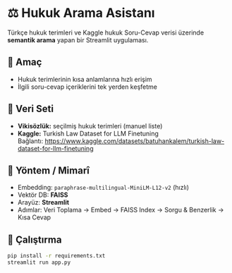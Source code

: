 # ⚖️ Hukuk Arama Asistanı

Türkçe hukuk terimleri ve Kaggle hukuk Soru-Cevap verisi üzerinde **semantik arama** yapan bir Streamlit uygulaması.

## 🎯 Amaç
- Hukuk terimlerinin kısa anlamlarına hızlı erişim
- İlgili soru-cevap içeriklerini tek yerden keşfetme

## 🧠 Veri Seti
- **Vikisözlük:** seçilmiş hukuk terimleri (manuel liste)
- **Kaggle:** Turkish Law Dataset for LLM Finetuning  
  Bağlantı: https://www.kaggle.com/datasets/batuhankalem/turkish-law-dataset-for-llm-finetuning

## 🧩 Yöntem / Mimarî
- Embedding: `paraphrase-multilingual-MiniLM-L12-v2` (hızlı)  
- Vektör DB: **FAISS**  
- Arayüz: **Streamlit**  
- Adımlar: Veri Toplama → Embed → FAISS Index → Sorgu & Benzerlik → Kısa Cevap

## 🚀 Çalıştırma
```bash
pip install -r requirements.txt
streamlit run app.py
